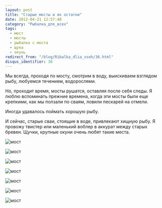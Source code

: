 ```yaml
---
layout: post
title: "Старые мосты и их остатки"
date: 2012-04-21 12:57:48
category: "Рыбалка_для_всех"
tags:
  - мост
  - мосты
  - рыбалка с моста
  - щука
  - окунь
redirect_from: "/blog/Ribalka_dlia_vseh/36.html"
disqus_identifier: 36
---
```

Мы всегда, проходя по мосту, смотрим в воду, выискиваем взглядом рыбу,
любуемся течением, водорослями.

Но, проходит время, мосты рушатся, оставляя после себя следы. Я люблю
вспоминать прежние времена, когда эти мосты были еще крепкими, как мы
ползали по сваям, ловили пескарей на отмели.

Иногда удавалось поймать хорошую рыбу.

И сейчас, старые сваи, стоящие в воде, привлекают хищную рыбу. Я провожу
твистер или маленький воблер в аккурат между старых бревен. Щучки,
крупные окуни очень любят такие места.

![мост](http://fishingguru.ru/uploads/images/00/00/01/2012/04/21/f731b90754.jpg)

![мост](http://fishingguru.ru/uploads/images/00/00/01/2012/04/21/a5d5aa59c2.jpg)

![мост](http://fishingguru.ru/uploads/images/00/00/01/2012/04/21/9c4a1da44c.jpg)

![мост](http://fishingguru.ru/uploads/images/00/00/01/2012/04/21/a7ca9c07ab.jpg)

![мост](http://fishingguru.ru/uploads/images/00/00/01/2012/04/21/ae98ddf56d.jpg)

![мост](http://fishingguru.ru/uploads/images/00/00/01/2012/04/21/e867051e10.jpg)

![мост](http://fishingguru.ru/uploads/images/00/00/01/2012/04/21/d9dee0d27a.jpg)

